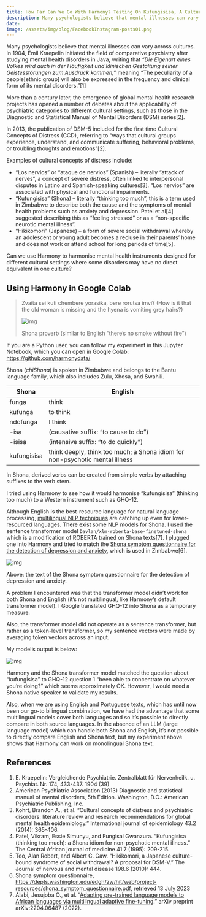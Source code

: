 ```yaml
---
title: How Far Can We Go With Harmony? Testing On Kufungisisa, A Cultural Concept Of Distress From Zimbabwe
description: Many psychologists believe that mental illnesses can vary across cultures. In 1904, Emil Kraepelin initiated the field of comparative psychiatry after studying mental health disorders in Java....
date:
image: /assets/img/blog/FacebookInstagram-posts01.png
---
```


Many psychologists believe that mental illnesses can vary across cultures. In 1904, Emil Kraepelin initiated the field of comparative psychiatry after studying mental health disorders in Java, writing that _“Die Eigenart eines Volkes wird auch in der Häufigkeit und klinischen Gestaltung seiner Geistesstörungen zum Ausdruck kommen,”_ meaning “The peculiarity of a people[ethnic group] will also be expressed in the frequency and clinical form of its mental disorders.”[1]

More than a century later, the emergence of global mental health research projects has opened a number of debates about the applicability of psychiatric categories to different cultural settings, such as those in the Diagnostic and Statistical Manual of Mental Disorders (DSM) series[2].

In 2013, the publication of DSM-5 included for the first time Cultural Concepts of Distress (CCD), referring to “ways that cultural groups experience, understand, and communicate suffering, behavioral problems, or troubling thoughts and emotions”[2].

Examples of cultural concepts of distress include:

- “Los nervios” or “ataque de nervios” (Spanish) – literally “attack of nerves”, a concept of severe distress, often linked to interpersonal disputes in Latino and Spanish-speaking cultures[3]. “Los nervios” are associated with physical and functional impairments.
- “Kufungisisa” (Shona) – literally “thinking too much”, this is a term used in Zimbabwe to describe both the cause and the symptoms of mental health problems such as anxiety and depression. Patel et al[4] suggested describing this as “feeling stressed” or as a “non-specific neurotic mental illness”.
- “Hikikomori” (Japanese) – a form of severe social withdrawal whereby an adolescent or young adult becomes a recluse in their parents’ home and does not work or attend school for long periods of time[5].

Can we use Harmony to harmonise mental health instruments designed for different cultural settings where some disorders may have no direct equivalent in one culture?

## Using Harmony in Google Colab

> Zvaita sei kuti chembere yorasika, bere rorutsa imvi? (How is it that the old woman is missing and the hyena is vomiting grey hairs?)
>
> ![img](https://harmonydata.ac.uk/wp-content/uploads/2023/07/pexels-bigworldinalens-11307036-1024x682.jpg)
>
> Shona proverb (similar to English “there’s no smoke without fire”)

If you are a Python user, you can follow my experiment in this Jupyter Notebook, which you can open in Google Colab: https://github.com/harmonydata/

Shona (_chiShona_) is spoken in Zimbabwe and belongs to the Bantu language family, which also includes Zulu, Xhosa, and Swahili.

| Shona       | English                                                                      |
| ----------- | ---------------------------------------------------------------------------- |
| funga       | think                                                                        |
| kufunga     | to think                                                                     |
| ndofunga    | I think                                                                      |
| -isa        | (causative suffix: “to cause to do”)                                         |
| -isisa      | (intensive suffix: “to do quickly”)                                          |
| kufungisisa | think deeply, think too much; a Shona idiom for non-psychotic mental illness |

In Shona, derived verbs can be created from simple verbs by attaching suffixes to the verb stem.

I tried using Harmony to see how it would harmonise “kufungisisa” (thinking too much) to a Western instrument such as GHQ-12.

Although English is the best-resource language for natural language processing, [multilingual NLP techniques](https://fastdatascience.com/multilingual-natural-language-processing/) are catching up even for lower-resourced languages. There exist some NLP models for Shona. I used the sentence transformer model `Davlan/xlm-roberta-base-finetuned-shona` which is a modification of ROBERTA trained on Shona texts[7]. I plugged one into Harmony and tried to match the [Shona symptom questionnaire for the detection of depression and anxiety](https://depts.washington.edu/edgh/zw/hit/web/project-resources/shona_symptom_questionnaire.pdf), which is used in Zimbabwe[6].

![img](https://harmonydata.ac.uk/wp-content/uploads/2023/07/Screenshot-from-2023-07-13-12-34-30.png)

Above: the text of the Shona symptom questionnaire for the detection of depression and anxiety.

A problem I encountered was that the transformer model didn’t work for both Shona and English (it’s not multilingual, like Harmony’s default transformer model). I Google translated GHQ-12 into Shona as a temporary measure.

Also, the transformer model did not operate as a sentence transformer, but rather as a token-level transformer, so my sentence vectors were made by averaging token vectors across an input.

My model’s output is below:

![img](https://harmonydata.ac.uk/wp-content/uploads/2023/07/image-1-1010x1024.png)

Harmony and the Shona transformer model matched the question about “kufungisisa” to GHQ-12 question 1 “been able to concentrate on whatever you’re doing?” which seems approximately OK. However, I would need a Shona native speaker to validate my results.

Also, when we are using English and Portuguese texts, which has until now been our go-to bilingual combination, we have had the advantage that some multilingual models cover both languages and so it’s possible to directly compare in both source languages. In the absence of an LLM (large language model) which can handle both Shona and English, it’s not possible to directly compare English and Shona text, but my experiment above shows that Harmony can work on monolingual Shona text.

## References

1. E. Kraepelin: Vergleichende Psychiatrie. Zentralblatt für Nervenheilk. u. Psychiat. Nr. 174, 433-437. 1904 (39)
2. American Psychiatric Association (2013) Diagnostic and statistical manual of mental disorders, 5th Edition. Washington, D.C.: American Psychiatric Publishing, Inc.
3. Kohrt, Brandon A., et al. “Cultural concepts of distress and psychiatric disorders: literature review and research recommendations for global mental health epidemiology.” International journal of epidemiology 43.2 (2014): 365-406.
4. Patel, Vikram, Essie Simunyu, and Fungisai Gwanzura. “Kufungisisa (thinking too much): a Shona idiom for non-psychotic mental illness.” The Central African journal of medicine 41.7 (1995): 209-215.
5. Teo, Alan Robert, and Albert C. Gaw. “Hikikomori, a Japanese culture-bound syndrome of social withdrawal? A proposal for DSM-V.” The Journal of nervous and mental disease 198.6 (2010): 444.
6. Shona symptom questionnaire, https://depts.washington.edu/edgh/zw/hit/web/project-resources/shona_symptom_questionnaire.pdf, retrieved 13 July 2023
7. Alabi, Jesujoba O., et al. “[Adapting pre-trained language models to African languages via multilingual adaptive fine-tuning](https://arxiv.org/abs/2204.06487).” arXiv preprint arXiv:2204.06487 (2022).
